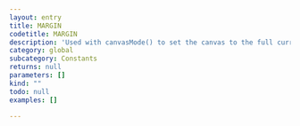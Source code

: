```yaml
---
layout: entry
title: MARGIN
codetitle: MARGIN
description: 'Used with canvasMode() to set the canvas to the full current page minus the margins.'
category: global
subcategory: Constants
returns: null
parameters: []
kind: ""
todo: null
examples: []

---
```

